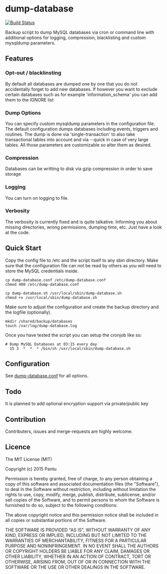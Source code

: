 # dump-database
[![Build Status](https://travis-ci.org/cytopia/dump-database.svg?branch=master)](https://travis-ci.org/cytopia/dump-database)

Backup script to dump MySQL databases via cron or command line with additional options for logging, compression, blacklisting and custom mysqldump parameters.

## Features

### Opt-out / blacklinsting
By default all databases are dumped one by one that you do not accidentally forget to add new databases.
If however you want to exclude certain databases such as for example 'information_schema' you can add them to the IGNORE list

### Dump Options
You can specify custom mysqldump parameters in the configuration file. The default configuration dumps databases including events, triggers and routines.
The dump is done via 'single-transaction' to also take transactional tables into account and via --quick in case of very large tables.
All those parameters are customizable so alter them as desired.

### Compression
Databases can be writting to disk via gzip compression in order to save storage


### Logging
You can turn on logging to file.


### Verbosity
The verbosity is currently fixed and is quite talkative. Informing you about missing directories, wrong permissions, dumping time, etc. Just have a look at the code.



## Quick Start

Copy the config file to /etc and the script itself to any sbin directory.
Make sure that the configuration file can not be read by others as you will need to store the MySQL credentials inside.
```shell
cp dump-database.conf /etc/dump-database.conf
chmod 400 /etc/dump-database.conf

cp dump-database.sh /usr/local/sbin/dump-database.sh
chmod +x /usr/local/sbin/dump-database.sh
```

Make sure to adjust the configuration and create the backup directory and the logfile (optionally).
```
mkdir /shared/backup/databases
touch /var/log/dump-database.log
```

Once you have tested the script you can setup the cronjob like so:
```
# Dump MySQL Databases at 03:15 every day
  15 3  *  *  * /bin/sh /usr/local/sbin/dump-database.sh
```


## Configuration
See [dump-database.conf](dump-database.conf) for all options.




## Todo
It is planned to add optional encryption support via private/public key


## Contribution
Contributers, issues and merge-requests are highly welcome.



## Licence
The MIT License (MIT)

Copyright (c) 2015 Pantu

Permission is hereby granted, free of charge, to any person obtaining a copy
of this software and associated documentation files (the "Software"), to deal
in the Software without restriction, including without limitation the rights
to use, copy, modify, merge, publish, distribute, sublicense, and/or sell
copies of the Software, and to permit persons to whom the Software is
furnished to do so, subject to the following conditions:

The above copyright notice and this permission notice shall be included in all
copies or substantial portions of the Software.

THE SOFTWARE IS PROVIDED "AS IS", WITHOUT WARRANTY OF ANY KIND, EXPRESS OR
IMPLIED, INCLUDING BUT NOT LIMITED TO THE WARRANTIES OF MERCHANTABILITY,
FITNESS FOR A PARTICULAR PURPOSE AND NONINFRINGEMENT. IN NO EVENT SHALL THE
AUTHORS OR COPYRIGHT HOLDERS BE LIABLE FOR ANY CLAIM, DAMAGES OR OTHER
LIABILITY, WHETHER IN AN ACTION OF CONTRACT, TORT OR OTHERWISE, ARISING FROM,
OUT OF OR IN CONNECTION WITH THE SOFTWARE OR THE USE OR OTHER DEALINGS IN THE
SOFTWARE.
